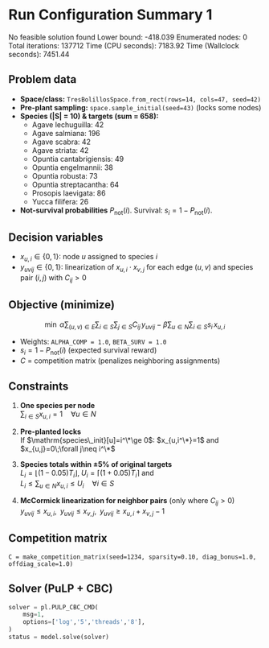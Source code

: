 # Run Configuration Summary 1 

No feasible solution found
Lower bound:                    -418.039
Enumerated nodes:               0
Total iterations:               137712
Time (CPU seconds):             7183.92
Time (Wallclock seconds):       7451.44

## Problem data
- **Space/class:** `TresBolillosSpace.from_rect(rows=14, cols=47, seed=42)`
- **Pre-plant sampling:** `space.sample_initial(seed=43)` (locks some nodes)
- **Species (|S| = 10) & targets (sum = 658):**
  - Agave lechuguilla: 42  
  - Agave salmiana: 196  
  - Agave scabra: 42  
  - Agave striata: 42  
  - Opuntia cantabrigiensis: 49  
  - Opuntia engelmannii: 38  
  - Opuntia robusta: 73  
  - Opuntia streptacantha: 64  
  - Prosopis laevigata: 86  
  - Yucca filifera: 26
- **Not-survival probabilities** $P_{\text{not}}(i)$. Survival: $s_i = 1 - P_{\text{not}}(i)$.

## Decision variables
- $x_{u,i}\in\{0,1\}$: node $u$ assigned to species $i$
- $y_{uvij}\in\{0,1\}$: linearization of $x_{u,i}\cdot x_{v,j}$ for each edge $(u,v)$ and species pair $(i,j)$ with $C_{ij}>0$

## Objective (minimize)
$$
\min\;
\alpha \sum_{(u,v)\in E}\sum_{i\in S}\sum_{j\in S} C_{ij}\, y_{uvij}
\;-\;
\beta \sum_{u\in N}\sum_{i\in S} s_i\, x_{u,i}
$$

- Weights: `ALPHA_COMP = 1.0`, `BETA_SURV = 1.0`  
- $s_i=1-P_{\text{not}}(i)$ (expected survival reward)  
- $C$ = competition matrix (penalizes neighboring assignments)

## Constraints
1. **One species per node**  
   $\sum_{i\in S} x_{u,i} = 1 \quad \forall u\in N$

2. **Pre-planted locks**  
   If $\mathrm{species\_init}[u]=i^\*\ge 0$: $x_{u,i^\*}=1$ and $x_{u,j}=0\;\forall j\neq i^\*$

3. **Species totals within ±5% of original targets**  
   $L_i=\lfloor(1-0.05)T_i\rfloor,\; U_i=\lceil(1+0.05)T_i\rceil$ and  
   $L_i \le \sum_{u\in N} x_{u,i} \le U_i \quad \forall i\in S$

4. **McCormick linearization for neighbor pairs** (only where $C_{ij}>0$)  
   $y_{uvij} \le x_{u,i},\;\; y_{uvij} \le x_{v,j},\;\; y_{uvij} \ge x_{u,i}+x_{v,j}-1$

## Competition matrix
`C = make_competition_matrix(seed=1234, sparsity=0.10, diag_bonus=1.0, offdiag_scale=1.0)`

## Solver (PuLP + CBC)
```python
solver = pl.PULP_CBC_CMD(
    msg=1,
    options=['log','5','threads','8'],
)
status = model.solve(solver)
